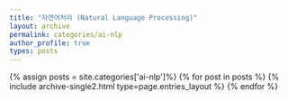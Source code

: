 ```yaml
---
title: "자연어처리 (Natural Language Processing)"
layout: archive
permalink: categories/ai-nlp
author_profile: true
types: posts
---
```


{% assign posts = site.categories['ai-nlp']%}
{% for post in posts %}
  {% include archive-single2.html type=page.entries_layout %}
{% endfor %}
